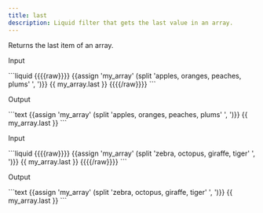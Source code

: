 ```yaml
---
title: last
description: Liquid filter that gets the last value in an array.
---
```

Returns the last item of an array.
<p class="code-label">Input</p>
```liquid
{{{{raw}}}}
{{assign 'my_array' (split 'apples, oranges, peaches, plums' ', ')}}
{{ my_array.last }}
{{{{/raw}}}}
```
<p class="code-label">Output</p>
```text
{{assign 'my_array' (split 'apples, oranges, peaches, plums' ', ')}}
{{ my_array.last }}
```
<p class="code-label">Input</p>
```liquid
{{{{raw}}}}
{{assign 'my_array' (split 'zebra, octopus, giraffe, tiger' ', ')}}
{{ my_array.last }}
{{{{/raw}}}}
```
<p class="code-label">Output</p>
```text
{{assign 'my_array' (split 'zebra, octopus, giraffe, tiger' ', ')}}
{{ my_array.last }}
```